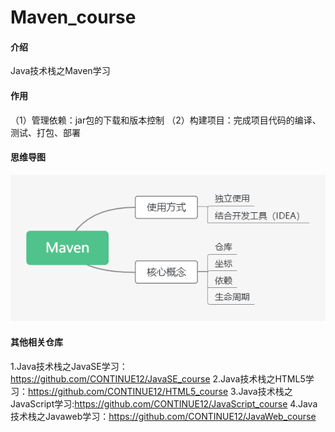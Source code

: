 # Maven_course

#### 介绍

Java技术栈之Maven学习

#### 作用

（1）管理依赖：jar包的下载和版本控制
（2）构建项目：完成项目代码的编译、测试、打包、部署

#### 思维导图

![image](https://github.com/CONTINUE12/Maven_course/blob/master/6.png)

#### 其他相关仓库

1.Java技术栈之JavaSE学习：https://github.com/CONTINUE12/JavaSE_course
2.Java技术栈之HTML5学习：https://github.com/CONTINUE12/HTML5_course
3.Java技术栈之JavaScript学习:https://github.com/CONTINUE12/JavaScript_course
4.Java技术栈之Javaweb学习：https://github.com/CONTINUE12/JavaWeb_course
